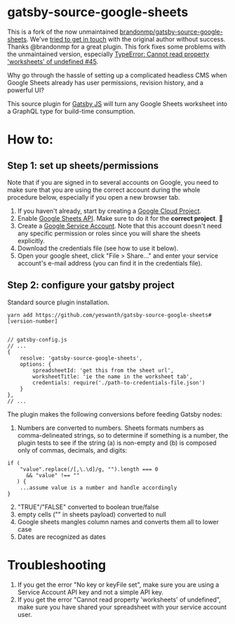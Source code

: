 # gatsby-source-google-sheets

This is a fork of the now unmaintained [brandonmp/gatsby-source-google-sheets](https://github.com/brandonmp/gatsby-source-google-sheets/). We've [tried to get in touch](https://github.com/brandonmp/gatsby-source-google-sheets/issues/46) with the original author without success. Thanks @brandonmp for a great plugin. This fork fixes some problems with the unmaintained version, especially [TypeError: Cannot read property 'worksheets' of undefined #45](https://github.com/brandonmp/gatsby-source-google-sheets/issues/45).

Why go through the hassle of setting up a complicated headless CMS when Google Sheets already has user permissions, revision history, and a powerful UI? 

This source plugin for [Gatsby JS](https://github.com/gatsbyjs/gatsby) will turn any Google Sheets worksheet into a GraphQL type for build-time consumption. 

# How to:

## Step 1: set up sheets/permissions

Note that if you are signed in to several accounts on Google, you need to make sure that you are using the correct account during the whole procedure below,
especially if you open a new browser tab.

1. If you haven't already, start by creating a [Google Cloud Project](https://console.cloud.google.com/).
2. Enable [Google Sheets API](https://console.cloud.google.com/apis/api/sheets.googleapis.com). Make sure to do it for the **correct project**. 🙂
3. Create a [Google Service Account](https://developers.google.com/identity/protocols/OAuth2ServiceAccount#creatinganaccount). Note that this account doesn't need
any specific permission or roles since you will share the sheets explicitly.
4. Download the credentials file (see how to use it below).
5. Open your google sheet, click "File > Share..." and enter your service account's e-mail address (you can find it in the credentials file).

## Step 2: configure your gatsby project

Standard source plugin installation.

```
yarn add https://github.com/yeswanth/gatsby-source-google-sheets#[version-number]


// gatsby-config.js
// ...
{
    resolve: 'gatsby-source-google-sheets',
    options: {
        spreadsheetId: 'get this from the sheet url',
        worksheetTitle: 'ie the name in the worksheet tab',
        credentials: require('./path-to-credentials-file.json')
    }
},
// ...

```

The plugin makes the following conversions before feeding Gatsby nodes:
1. Numbers are converted to numbers. Sheets formats numbers as comma-delineated strings, so to determine if something is a number, the plugin tests to see if the string (a) is non-empty and (b) is composed only of commas, decimals, and digits:
```
if (
    "value".replace(/[,\.\d]/g, "").length === 0 
      && "value" !== ""
   ) { 
    ...assume value is a number and handle accordingly
}
```
2. "TRUE"/"FALSE" converted to boolean true/false
3. empty cells ("" in sheets payload) converted to null
4. Google sheets mangles column names and converts them all to lower case
5. Dates are recognized as dates


# Troubleshooting
1. If you get the error "No key or keyFile set", make sure you are using a Service Account API key and not a simple API key.
2. If you get the error "Cannot read property 'worksheets' of undefined", make sure you have shared your spreadsheet with your service account user.
